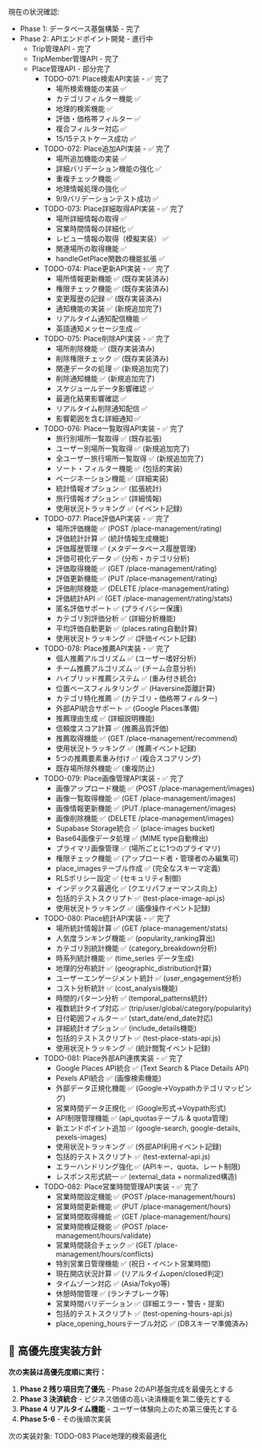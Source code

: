 
  現在の状況確認:
  - Phase 1: データベース基盤構築 - 完了
  - Phase 2: APIエンドポイント開発 - 進行中
    - Trip管理API - 完了
    - TripMember管理API - 完了
    - Place管理API - 部分完了
      - TODO-071: Place検索API実装 - ✅ 完了
        * 場所検索機能の実装 ✅
        * カテゴリフィルター機能 ✅
        * 地理的検索機能 ✅
        * 評価・価格帯フィルター ✅
        * 複合フィルター対応 ✅
        * 15/15テストケース成功 ✅
      - TODO-072: Place追加API実装 - ✅ 完了
        * 場所追加機能の実装 ✅
        * 詳細バリデーション機能の強化 ✅
        * 重複チェック機能 ✅
        * 地理情報処理の強化 ✅
        * 9/9バリデーションテスト成功 ✅
      - TODO-073: Place詳細取得API実装 - ✅ 完了
        * 場所詳細情報の取得 ✅
        * 営業時間情報の詳細化 ✅
        * レビュー情報の取得（模擬実装） ✅
        * 関連場所の取得機能 ✅
        * handleGetPlace関数の機能拡張 ✅
      - TODO-074: Place更新API実装 - ✅ 完了
        * 場所情報更新機能 ✅ (既存実装済み)
        * 権限チェック機能 ✅ (既存実装済み)
        * 変更履歴の記録 ✅ (既存実装済み)
        * 通知機能の実装 ✅ (新規追加完了)
        * リアルタイム通知配信機能 ✅
        * 英語通知メッセージ生成 ✅
      - TODO-075: Place削除API実装 - ✅ 完了
        * 場所削除機能 ✅ (既存実装済み)
        * 削除権限チェック ✅ (既存実装済み)
        * 関連データの処理 ✅ (新規追加完了)
        * 削除通知機能 ✅ (新規追加完了)
        * スケジュールデータ影響確認 ✅
        * 最適化結果影響確認 ✅
        * リアルタイム削除通知配信 ✅
        * 影響範囲を含む詳細通知 ✅
      - TODO-076: Place一覧取得API実装 - ✅ 完了
        * 旅行別場所一覧取得 ✅ (既存拡張)
        * ユーザー別場所一覧取得 ✅ (新規追加完了)
        * 全ユーザー旅行場所一覧取得 ✅ (新規追加完了)
        * ソート・フィルター機能 ✅ (包括的実装)
        * ページネーション機能 ✅ (詳細実装)
        * 統計情報オプション ✅ (拡張統計)
        * 旅行情報オプション ✅ (詳細情報)
        * 使用状況トラッキング ✅ (イベント記録)
      - TODO-077: Place評価API実装 - ✅ 完了
        * 場所評価機能 ✅ (POST /place-management/rating)
        * 評価統計計算 ✅ (統計情報生成機能)
        * 評価履歴管理 ✅ (メタデータベース履歴管理)
        * 評価可視化データ ✅ (分布・カテゴリ分析)
        * 評価取得機能 ✅ (GET /place-management/rating)
        * 評価更新機能 ✅ (PUT /place-management/rating)
        * 評価削除機能 ✅ (DELETE /place-management/rating)
        * 評価統計API ✅ (GET /place-management/rating/stats)
        * 匿名評価サポート ✅ (プライバシー保護)
        * カテゴリ別評価分析 ✅ (詳細分析機能)
        * 平均評価自動更新 ✅ (places.rating自動計算)
        * 使用状況トラッキング ✅ (評価イベント記録)
      - TODO-078: Place推薦API実装 - ✅ 完了
        * 個人推薦アルゴリズム ✅ (ユーザー嗜好分析)
        * チーム推薦アルゴリズム ✅ (チーム合意分析)
        * ハイブリッド推薦システム ✅ (重み付き統合)
        * 位置ベースフィルタリング ✅ (Haversine距離計算)
        * カテゴリ特化推薦 ✅ (カテゴリ・価格帯フィルター)
        * 外部API統合サポート ✅ (Google Places準備)
        * 推薦理由生成 ✅ (詳細説明機能)
        * 信頼度スコア計算 ✅ (推薦品質評価)
        * 推薦取得機能 ✅ (GET /place-management/recommend)
        * 使用状況トラッキング ✅ (推薦イベント記録)
        * 5つの推薦要素重み付け ✅ (複合スコアリング)
        * 既存場所除外機能 ✅ (重複防止)
      - TODO-079: Place画像管理API実装 - ✅ 完了
        * 画像アップロード機能 ✅ (POST /place-management/images)
        * 画像一覧取得機能 ✅ (GET /place-management/images)
        * 画像情報更新機能 ✅ (PUT /place-management/images)
        * 画像削除機能 ✅ (DELETE /place-management/images)
        * Supabase Storage統合 ✅ (place-images bucket)
        * Base64画像データ処理 ✅ (MIME type自動検出)
        * プライマリ画像管理 ✅ (場所ごとに1つのプライマリ)
        * 権限チェック機能 ✅ (アップロード者・管理者のみ編集可)
        * place_imagesテーブル作成 ✅ (完全なスキーマ定義)
        * RLSポリシー設定 ✅ (セキュリティ制御)
        * インデックス最適化 ✅ (クエリパフォーマンス向上)
        * 包括的テストスクリプト ✅ (test-place-image-api.js)
        * 使用状況トラッキング ✅ (画像操作イベント記録)
      - TODO-080: Place統計API実装 - ✅ 完了
        * 場所統計情報計算 ✅ (GET /place-management/stats)
        * 人気度ランキング機能 ✅ (popularity_ranking算出)
        * カテゴリ別統計機能 ✅ (category_breakdown分析)
        * 時系列統計機能 ✅ (time_series データ生成)
        * 地理的分布統計 ✅ (geographic_distribution計算)
        * ユーザーエンゲージメント統計 ✅ (user_engagement分析)
        * コスト分析統計 ✅ (cost_analysis機能)
        * 時間的パターン分析 ✅ (temporal_patterns統計)
        * 複数統計タイプ対応 ✅ (trip/user/global/category/popularity)
        * 日付範囲フィルター ✅ (start_date/end_date対応)
        * 詳細統計オプション ✅ (include_details機能)
        * 包括的テストスクリプト ✅ (test-place-stats-api.js)
        * 使用状況トラッキング ✅ (統計閲覧イベント記録)
      - TODO-081: Place外部API連携実装 - ✅ 完了
        * Google Places API統合 ✅ (Text Search & Place Details API)
        * Pexels API統合 ✅ (画像検索機能)
        * 外部データ正規化機能 ✅ (Google→Voypathカテゴリマッピング)
        * 営業時間データ正規化 ✅ (Google形式→Voypath形式)
        * API制限管理機能 ✅ (api_quotasテーブル & quota管理)
        * 新エンドポイント追加 ✅ (google-search, google-details, pexels-images)
        * 使用状況トラッキング ✅ (外部API利用イベント記録)
        * 包括的テストスクリプト ✅ (test-external-api.js)
        * エラーハンドリング強化 ✅ (APIキー、quota、レート制限)
        * レスポンス形式統一 ✅ (external_data + normalized構造)
      - TODO-082: Place営業時間管理API実装 - ✅ 完了
        * 営業時間設定機能 ✅ (POST /place-management/hours)
        * 営業時間更新機能 ✅ (PUT /place-management/hours)
        * 営業時間取得機能 ✅ (GET /place-management/hours)
        * 営業時間検証機能 ✅ (POST /place-management/hours/validate)
        * 営業時間競合チェック ✅ (GET /place-management/hours/conflicts)
        * 特別営業日管理機能 ✅ (祝日・イベント営業時間)
        * 現在開店状況計算 ✅ (リアルタイムopen/closed判定)
        * タイムゾーン対応 ✅ (Asia/Tokyo等)
        * 休憩時間管理 ✅ (ランチブレーク等)
        * 営業時間バリデーション ✅ (詳細エラー・警告・提案)
        * 包括的テストスクリプト ✅ (test-opening-hours-api.js)
        * place_opening_hoursテーブル対応 ✅ (DBスキーマ準備済み)

## 🚨 高優先度実装方針

**次の実装は高優先度順に実行：**

1. **Phase 2 残り項目完了優先** - Phase 2のAPI基盤完成を最優先とする
2. **Phase 3 決済統合** - ビジネス価値の高い決済機能を第二優先とする  
3. **Phase 4 リアルタイム機能** - ユーザー体験向上のため第三優先とする
4. **Phase 5-6** - その後順次実装

次の実装対象: TODO-083 Place地理的検索最適化
